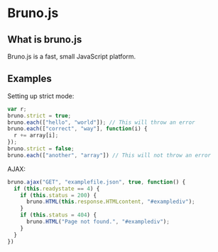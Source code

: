 # Bruno.js

## What is bruno.js

Bruno.js is a fast, small JavaScript platform.

## Examples

Setting up strict mode:

```js
var r;
bruno.strict = true;
bruno.each(["hello", "world"]); // This will throw an error
bruno.each(["correct", "way"], function(i) {
  r += array[i];
});
bruno.strict = false;
bruno.each(["another", "array"]) // This will not throw an error
```

AJAX:

```js
bruno.ajax("GET", "examplefile.json", true, function() {
  if (this.readystate == 4) {
    if (this.status = 200) {
      bruno.HTML(this.response.HTMLcontent, "#examplediv");
    }
    if (this.status = 404) {
      bruno.HTML("Page not found.", "#examplediv");
    }
  }
})
```

